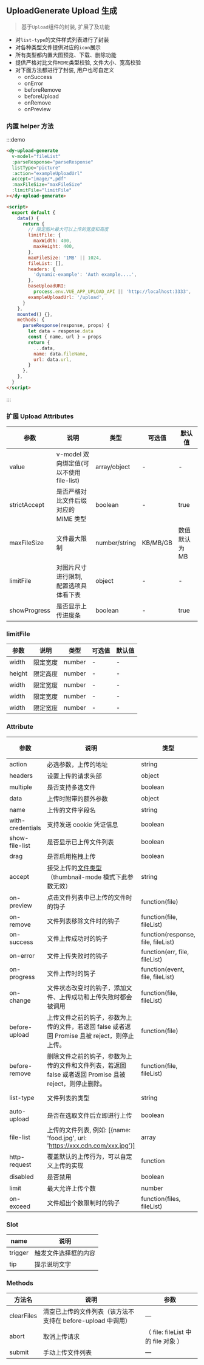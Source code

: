 ## UploadGenerate Upload 生成

> 基于`Upload`组件的封装, 扩展了及功能

- 对`list-type`的文件样式列表进行了封装
- 对各种类型文件提供对应的`icon`展示
- 所有类型都内置大图预览、下载、删除功能
- 提供严格对比文件`MIME`类型校验, 文件大小、宽高校验
- 对下面方法都进行了封装, 用户也可自定义
  - onSuccess
  - onError
  - beforeRemove
  - beforeUpload
  - onRemove
  - onPreview

<!-- ### 基础用法

:::demo

```html
<dy-upload-generate
  v-model="fileList"
  :baseUploadURI="baseUploadURI"
  :parseResponse="parseResponse"
  listType="text"
  :action="exampleUploadUrl"
  :limit="3"
  ref="uploadGenerateRef"
  :disabled="disabled"
></dy-upload-generate>
<dy-button
  style="margin-top: 20px"
  type="primary"
  @click="() => disabled = !disabled"
>
  {{ !disabled ? '禁用' : '解除禁用' }}
</dy-button>
<script>
  export default {
    data() {
      return {
        disabled: false,
        fileList: [
          {
            fieldname: 'file',
            originalname: 'article.png',
            encoding: '7bit',
            mimetype: 'image/png',
            destination:
              '/Users/chenkun/personal/code/Nest/01/learn-multer/my-uploads',
            filename: 'file-1692683296660-853058701-article.png',
            path:
              '/Users/chenkun/personal/code/Nest/01/learn-multer/my-uploads/file-1692683296660-853058701-article.png',
            size: 42369,
            url:
              'http://localhost:3333/preview/file-1692683296660-853058701-article.png',
            fileName: 'article.png',
            name: 'article.png',
            status: 'success',
          },
        ],
        headers: {
          'dynamic-example': 'Auth example....',
        },
        baseUploadURI:
          process.env.VUE_APP_UPLOAD_API || 'http://localhost:3333',
        exampleUploadUrl: '/upload',
      }
    },
    mounted() {
      this.getSelectRef()
    },
    methods: {
      getSelectRef() {
        console.log(this.$refs.uploadGenerateRef.$refs.DyUpload)
        // or
        console.log(this.$refs.uploadGenerateRef.useRef())
      },
      parseResponse(response, props) {
        let data = response.data
        const { name, url } = props
        return {
          ...data,
          name: data.fileName,
          url: data.url,
        }
      },
    },
  }
</script>
```

`action`为当前上传的接口路径, `baseUploadURI`一般为项目的的基础路径, 如果这里没有设置, 将会用全局的`baseURI`做为基础路径; `parseResponse` 方法用于解析接口返回的数据, 如果接口返回了 `name` 和 `url` 此方法一般不用配置
::: -->

<!-- ### 缩略图扩展

```js
import Dynamic from 'main/index.js'
Vue.use(Dynamic, {
  // 数据请求的baseURI
  baseURI: 'http://localhost:2222',
  // 上传接口请求的baseURI, 使用第三方服务可能会用到, 比如使用oss上传, 如果没传入默认会用baseURI
  baseUploadURI: 'http://localhost:3333',
})
```

:::demo

```html
<dy-upload-generate
  v-model="fileList"
  :parseResponse="parseResponse"
  listType="picture-card"
  :action="exampleUploadUrl"
  :limit="3"
  multiple
  :disabled="disabled"
></dy-upload-generate>
<dy-button
  style="margin-top: 20px"
  type="primary"
  @click="() => disabled = !disabled"
>
  {{ !disabled ? '禁用' : '解除禁用' }}
</dy-button>

<script>
  export default {
    data() {
      return {
        disabled: false,
        fileList: [],
        headers: {
          'dynamic-example': 'Auth example....',
        },
        baseUploadURI:
          process.env.VUE_APP_UPLOAD_API || 'http://localhost:3333',
        exampleUploadUrl: '/upload',
      }
    },
    mounted() {},
    methods: {
      parseResponse(response, props) {
        let data = response.data
        const { name, url } = props
        return {
          ...data,
          name: data.fileName,
          url: data.url,
        }
      },
    },
  }
</script>
```

::: -->

<!-- ### 图片列表缩略图扩展

:::demo

```html
<dy-upload-generate
  v-model="fileList"
  :parseResponse="parseResponse"
  listType="picture"
  :action="exampleUploadUrl"
  :limit="3"
  :disabled="disabled"
></dy-upload-generate>
<dy-button
  style="margin-top: 20px"
  type="primary"
  @click="() => disabled = !disabled"
>
  {{ !disabled ? '禁用' : '解除禁用' }}
</dy-button>

<script>
  export default {
    data() {
      return {
        disabled: false,
        fileList: [],
        headers: {
          'dynamic-example': 'Auth example....',
        },
        baseUploadURI:
          process.env.VUE_APP_UPLOAD_API || 'http://localhost:3333',
        exampleUploadUrl: '/upload',
      }
    },
    mounted() {},
    methods: {
      parseResponse(response, props) {
        let data = response.data
        const { name, url } = props
        return {
          ...data,
          name: data.fileName,
          url: data.url,
        }
      },
    },
  }
</script>
```

::: -->

### 内置 helper 方法

:::demo

```html
<dy-upload-generate
  v-model="fileList"
  :parseResponse="parseResponse"
  listType="picture"
  :action="exampleUploadUrl"
  accept="image/*,pdf"
  :maxFileSize="maxFileSize"
  :limitFile="limitFile"
></dy-upload-generate>

<script>
  export default {
    data() {
      return {
        // 限定图片最大可以上传的宽度和高度
        limitFile: {
          maxWidth: 400,
          maxHeight: 400,
        },
        maxFileSize: '1MB' || 1024,
        fileList: [],
        headers: {
          'dynamic-example': 'Auth example....',
        },
        baseUploadURI:
          process.env.VUE_APP_UPLOAD_API || 'http://localhost:3333',
        exampleUploadUrl: '/upload',
      }
    },
    mounted() {},
    methods: {
      parseResponse(response, props) {
        let data = response.data
        const { name, url } = props
        return {
          ...data,
          name: data.fileName,
          url: data.url,
        }
      },
    },
  }
</script>
```

:::

### 扩展 Upload Attributes

| 参数         | 说明                                     | 类型          | 可选值   | 默认值        |
| ------------ | ---------------------------------------- | ------------- | -------- | ------------- |
| value        | v-model 双向绑定值(可以不使用 file-list) | array/object  | -        | -             |
| strictAccept | 是否严格对比文件后缀对应的 MIME 类型     | boolean       | -        | true          |
| maxFileSize  | 文件最大限制                             | number/string | KB/MB/GB | 数值默认为 MB |
| limitFile    | 对图片尺寸进行限制, 配置选项具体看下表   | object        | -        | -             |
| showProgress | 是否显示上传进度条                       | boolean       | -        | true          |

### limitFile

| 参数   | 说明     | 类型   | 可选值 | 默认值 |
| ------ | -------- | ------ | ------ | ------ |
| width  | 限定宽度 | number | -      | -      |
| height | 限定高度 | number | -      | -      |
| width  | 限定宽度 | number | -      | -      |
| width  | 限定宽度 | number | -      | -      |
| width  | 限定宽度 | number | -      | -      |

### Attribute

| 参数             | 说明                                                                                                                                 | 类型                               | 可选值                    | 默认值 |
| ---------------- | ------------------------------------------------------------------------------------------------------------------------------------ | ---------------------------------- | ------------------------- | ------ |
| action           | 必选参数，上传的地址                                                                                                                 | string                             | —                         | —      |
| headers          | 设置上传的请求头部                                                                                                                   | object                             | —                         | —      |
| multiple         | 是否支持多选文件                                                                                                                     | boolean                            | —                         | —      |
| data             | 上传时附带的额外参数                                                                                                                 | object                             | —                         | —      |
| name             | 上传的文件字段名                                                                                                                     | string                             | —                         | file   |
| with-credentials | 支持发送 cookie 凭证信息                                                                                                             | boolean                            | —                         | false  |
| show-file-list   | 是否显示已上传文件列表                                                                                                               | boolean                            | —                         | true   |
| drag             | 是否启用拖拽上传                                                                                                                     | boolean                            | —                         | false  |
| accept           | 接受上传的[文件类型](https://developer.mozilla.org/en-US/docs/Web/HTML/Element/input#attr-accept)（thumbnail-mode 模式下此参数无效） | string                             | —                         | —      |
| on-preview       | 点击文件列表中已上传的文件时的钩子                                                                                                   | function(file)                     | —                         | —      |
| on-remove        | 文件列表移除文件时的钩子                                                                                                             | function(file, fileList)           | —                         | —      |
| on-success       | 文件上传成功时的钩子                                                                                                                 | function(response, file, fileList) | —                         | —      |
| on-error         | 文件上传失败时的钩子                                                                                                                 | function(err, file, fileList)      | —                         | —      |
| on-progress      | 文件上传时的钩子                                                                                                                     | function(event, file, fileList)    | —                         | —      |
| on-change        | 文件状态改变时的钩子，添加文件、上传成功和上传失败时都会被调用                                                                       | function(file, fileList)           | —                         | —      |
| before-upload    | 上传文件之前的钩子，参数为上传的文件，若返回 false 或者返回 Promise 且被 reject，则停止上传。                                        | function(file)                     | —                         | —      |
| before-remove    | 删除文件之前的钩子，参数为上传的文件和文件列表，若返回 false 或者返回 Promise 且被 reject，则停止删除。                              | function(file, fileList)           | —                         | —      |
| list-type        | 文件列表的类型                                                                                                                       | string                             | text/picture/picture-card | text   |
| auto-upload      | 是否在选取文件后立即进行上传                                                                                                         | boolean                            | —                         | true   |
| file-list        | 上传的文件列表, 例如: [{name: 'food.jpg', url: 'https://xxx.cdn.com/xxx.jpg'}]                                                       | array                              | —                         | []     |
| http-request     | 覆盖默认的上传行为，可以自定义上传的实现                                                                                             | function                           | —                         | —      |
| disabled         | 是否禁用                                                                                                                             | boolean                            | —                         | false  |
| limit            | 最大允许上传个数                                                                                                                     | number                             | —                         | —      |
| on-exceed        | 文件超出个数限制时的钩子                                                                                                             | function(files, fileList)          | —                         | -      |

### Slot

| name    | 说明                 |
| ------- | -------------------- |
| trigger | 触发文件选择框的内容 |
| tip     | 提示说明文字         |

### Methods

| 方法名     | 说明                                                        | 参数                                |
| ---------- | ----------------------------------------------------------- | ----------------------------------- |
| clearFiles | 清空已上传的文件列表（该方法不支持在 before-upload 中调用） | —                                   |
| abort      | 取消上传请求                                                | （ file: fileList 中的 file 对象 ） |
| submit     | 手动上传文件列表                                            | —                                   |

